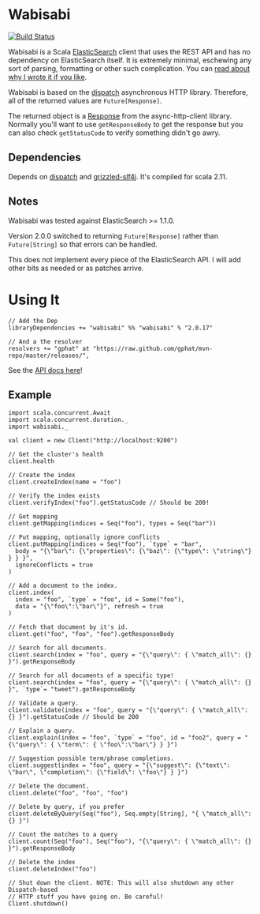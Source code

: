 # Wabisabi

[![Build Status](https://travis-ci.org/gphat/wabisabi.svg?branch=master)](https://travis-ci.org/gphat/wabisabi)

Wabisabi is a Scala [ElasticSearch](http://www.elasticsearch.org/) client that
uses the REST API and has no dependency on ElasticSearch itself. It is
extremely minimal, eschewing any sort of parsing, formatting or other such
complication. You can [read about why I wrote it if you like](http://onemogin.com/programming/oss/wabisabi-scala-http-client-for-elasticsearch.html).

Wabisabi is based on the [dispatch](http://dispatch.databinder.net/Dispatch.html)
asynchronous HTTP library. Therefore, all of the returned values are
`Future[Response]`.

The returned object is a [Response](http://sonatype.github.io/async-http-client/apidocs/reference/com/ning/http/client/Response.html)
from the async-http-client library. Normally you'll want to use `getResponseBody`
to get the response but you can also check `getStatusCode` to verify something
didn't go awry.

## Dependencies

Depends on [dispatch](http://dispatch.databinder.net/Dispatch.html) and
[grizzled-slf4j](http://software.clapper.org/grizzled-slf4j/). It's compiled for
scala 2.11.

## Notes

Wabisabi was tested against ElasticSearch >= 1.1.0.

Version 2.0.0 switched to returning `Future[Response]` rather than `Future[String]`
so that errors can be handled.

This does not implement every piece of the ElasticSearch API. I will add other
bits as needed or as patches arrive.

# Using It

```
// Add the Dep
libraryDependencies += "wabisabi" %% "wabisabi" % "2.0.17"

// And a the resolver
resolvers += "gphat" at "https://raw.github.com/gphat/mvn-repo/master/releases/",
```

See the [API docs here](http://gphat.github.io/wabisabi/api/index.html#package)!

## Example

```
import scala.concurrent.Await
import scala.concurrent.duration._
import wabisabi._

val client = new Client("http://localhost:9200")

// Get the cluster's health
client.health

// Create the index
client.createIndex(name = "foo")

// Verify the index exists
client.verifyIndex("foo").getStatusCode // Should be 200!

// Get mapping
client.getMapping(indices = Seq("foo"), types = Seq("bar"))

// Put mapping, optionally ignore conflicts
client.putMapping(indices = Seq("foo"), `type` = "bar",
  body = "{\"bar\": {\"properties\": {\"baz\": {\"type\": \"string\"} } } }",
  ignoreConflicts = true
)

// Add a document to the index.
client.index(
  index = "foo", `type` = "foo", id = Some("foo"),
  data = "{\"foo\":\"bar\"}", refresh = true
)

// Fetch that document by it's id.
client.get("foo", "foo", "foo").getResponseBody

// Search for all documents.
client.search(index = "foo", query = "{\"query\": { \"match_all\": {} }").getResponseBody

// Search for all documents of a specific type!
client.search(index = "foo", query = "{\"query\": { \"match_all\": {} }", `type`= "tweet").getResponseBody

// Validate a query.
client.validate(index = "foo", query = "{\"query\": { \"match_all\": {} }").getStatusCode // Should be 200

// Explain a query.
client.explain(index = "foo", `type` = "foo", id = "foo2", query = "{\"query\": { \"term\": { \"foo\":\"bar\"} } }")

// Suggestion possible term/phrase completions.
client.suggest(index = "foo", query = "{\"suggest\": {\"text\": \"bar\", \"completion\": {\"field\": \"foo\"} } }")

// Delete the document.
client.delete("foo", "foo", "foo")

// Delete by query, if you prefer
client.deleteByQuery(Seq("foo"), Seq.empty[String], "{ \"match_all\": {} }")

// Count the matches to a query
client.count(Seq("foo"), Seq("foo"), "{\"query\": { \"match_all\": {} }").getResponseBody

// Delete the index
client.deleteIndex("foo")

// Shut down the client. NOTE: This will also shutdown any other Dispatch-based
// HTTP stuff you have going on. Be careful!
Client.shutdown()
```
